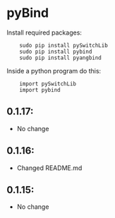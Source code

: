 # pyBind

Install required packages:
```
    sudo pip install pySwitchLib
    sudo pip install pybind
    sudo pip install pyangbind
```


Inside a python program do this:
```
    import pySwitchLib
    import pybind
```


## 0.1.17:
* No change

## 0.1.16:
* Changed README.md

## 0.1.15:
* No change

